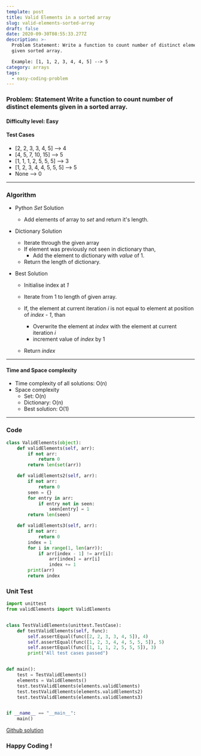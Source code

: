 ```yaml
---
template: post
title: Valid Elements in a sorted array
slug: valid-elements-sorted-array
draft: false
date: 2020-09-30T08:55:33.277Z
description: >-
  Problem Statement: Write a function to count number of distinct elements in a
  given sorted array.

  Example: [1, 1, 2, 3, 4, 4, 5] --> 5
category: arrays
tags:
  - easy-coding-problem
---
```

### Problem: Statement Write a function to count number of distinct elements given in a sorted array.

#### Difficulty level: Easy

#### Test Cases
* [2, 2, 3, 3, 4, 5] --> 4
* [4, 5, 7, 10, 15] --> 5
* [1, 1, 1, 2, 5, 5, 5] --> 3
* [1, 2, 3, 4, 4, 5, 5, 5] --> 5
* None --> 0
***
### Algorithm
* Python *Set* Solution
    * Add elements of array to *set* and return it's length.

* Dictionary Solution
    * Iterate through the given array
    * If element was previously not seen in dictionary than,
        * Add the element to dictionary with *value* of 1.
    * Return the length of dictionary.
* Best Solution 
    * Initialise index at *1*
    * Iterate from 1 to length of given array.
    * If, the element at current iteration *i* is not equal to element at position of *index - 1*, than
        * Overwrite the element at *index* with the element at current iteration *i*
        * increment value of *index* by 1

    * Return *index*
***
#### Time and Space complexity
* Time complexity of all solutions: O(n)
* Space complexity
    * Set: O(n)
    * Dictionary: O(n)
    * Best solution: O(1)
***
### Code
```python
class ValidElements(object):
    def validElements(self, arr):
        if not arr:
            return 0
        return len(set(arr))

    def validElements2(self, arr):
        if not arr:
            return 0
        seen = {}
        for entry in arr:
            if entry not in seen:
                seen[entry] = 1
        return len(seen)

    def validElements3(self, arr):
        if not arr:
            return 0
        index = 1
        for i in range(1, len(arr)):
            if arr[index - 1] != arr[i]:
                arr[index] = arr[i]
                index += 1
        print(arr)
        return index
```
### Unit Test
```python
import unittest
from validElements import ValidElements


class TestValidElements(unittest.TestCase):
    def testValidElements(self, func):
        self.assertEqual(func([2, 2, 3, 3, 4, 5]), 4)
        self.assertEqual(func([1, 2, 3, 4, 4, 5, 5, 5]), 5)
        self.assertEqual(func([1, 1, 1, 2, 5, 5, 5]), 3)
        print("All test cases passed")


def main():
    test = TestValidElements()
    elements = ValidElements()
    test.testValidElements(elements.validElements)
    test.testValidElements(elements.validElements2)
    test.testValidElements(elements.validElements3)


if __name__ == "__main__":
    main()
```

[Github solution](https://github.com/Codewithml/coding-problems-solutons/tree/master/arrays/valid-elements)

### Happy Coding !